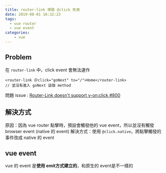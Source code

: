 ```yaml
---
title: router-link 導致 @click 失效
date: 2019-08-01 16:32:23
tags:
  - vue router
  - vue event
categories:
	- vue
---
```

## Problem
在 `router-link` 中，click event 會無法運作

    <router-link ＠click="goNext" to="/">Home</router-link>
    // 並沒有進入 goNext 這個 method

問題 issue : [Router-Link doesn't support v-on:click #800](https://github.com/vuejs/vue-router/issues/800)

## 解決方式
原因：因為 vue router 點擊時，預設會觸發他的 vue event，所以並沒有觸發 browser event (native 的 event)
解決方式：使用 `@click.native`，將點擊觸發的事件改成 native 的 event

## vue event
vue 的 event 是**使用 emit方式建立的**，和原生的 event是不一樣的
